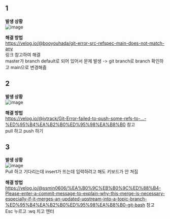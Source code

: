 ## 1
<b>발생 상황</b>  
![image](https://github.com/sinheyy/TIL/assets/163747140/d1ca1fe2-eb64-4a7d-bfd9-ec9dea06af3b)  
  
<b>해결 방법</b>  
https://velog.io/@booyouhada/git-error-src-refspec-main-does-not-match-any  
링크 참고하여 해결  
master가 branch default로 되어 있어서 문제 발생 -> git branch로 branch 확인하고 main으로 변경해줌  

## 2
<b>발생 상황</b>  
![image](https://github.com/sinheyy/TIL/assets/163747140/e93a6a32-8e77-4ddc-b3b0-01ebe8223357)  

<b>해결 방법</b>  
https://velog.io/@jytrack/Git-Error-failed-to-push-some-refs-to-...-%ED%95%B4%EA%B2%B0%ED%95%98%EA%B8%B0 참고  
pull 하고 push 하기

## 3
<b>발생 상황</b>  
![image](https://github.com/sinheyy/TIL/assets/163747140/93ef2569-81d4-43a5-a5cb-6ae9479dbd2a)  
Pull 하고 기다리는데 insert가 뜨는데 입력하려고 해도 키보드가 안 쳐짐

<b>해결 방법</b>  
https://velog.io/@ssmin0606/%EA%B0%9C%EB%B0%9C%ED%88%B4-Please-enter-a-commit-message-to-explain-why-this-merge-is-necessary-especially-if-it-merges-an-updated-upstream-into-a-topic-branch-%ED%95%B4%EA%B2%B0%ED%95%98%EA%B8%B0-git-bash 참고  
Esc 누르고 :wq 치고 엔터
